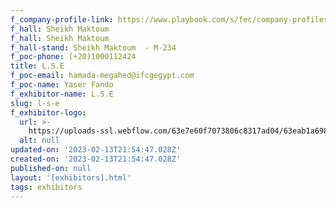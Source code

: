 ```yaml
---
f_company-profile-link: https://www.playbook.com/s/fec/company-profiles
f_hall: Sheikh Maktoum
f_hall: Sheikh Maktoum
f_hall-stand: Sheikh Maktoum  - M-234
f_poc-phone: (+20)1000112424
title: L.S.E
f_poc-email: hamada-megahed@ifcgegypt.com
f_poc-name: Yaser Fando
f_exhibitor-name: L.S.E
slug: l-s-e
f_exhibitor-logo:
  url: >-
    https://uploads-ssl.webflow.com/63e7e60f7073806c8317ad04/63eab1a698ed4a0c36cff94b_NzAyZA.png
  alt: null
updated-on: '2023-02-13T21:54:47.028Z'
created-on: '2023-02-13T21:54:47.028Z'
published-on: null
layout: '[exhibitors].html'
tags: exhibitors
---
```



